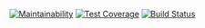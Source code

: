 [![Maintainability](https://api.codeclimate.com/v1/badges/3328399205686eedd3c2/maintainability)](https://codeclimate.com/github/8ar8az/Chat-Hexlet/maintainability)
[![Test Coverage](https://api.codeclimate.com/v1/badges/3328399205686eedd3c2/test_coverage)](https://codeclimate.com/github/8ar8az/Chat-Hexlet/test_coverage)
[![Build Status](https://travis-ci.org/8ar8az/Chat-Hexlet.svg?branch=master)](https://travis-ci.org/8ar8az/Chat-Hexlet)

